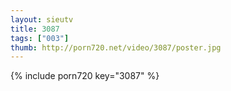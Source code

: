 ```yaml
--- 
layout: sieutv
title: 3087
tags: ["003"]
thumb: http://porn720.net/video/3087/poster.jpg
---
```

{% include porn720 key="3087" %} 
